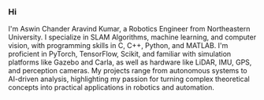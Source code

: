 ### Hi 

I'm Aswin Chander Aravind Kumar, a Robotics Engineer from Northeastern University. I specialize in SLAM Algorithms, machine learning, and computer vision, with programming skills in C, C++, Python, and MATLAB. I'm proficient in PyTorch, TensorFlow, Scikit, and familiar with simulation platforms like Gazebo and Carla, as well as hardware like LiDAR, IMU, GPS, and perception cameras. My projects range from autonomous systems to AI-driven analysis, highlighting my passion for turning complex theoretical concepts into practical applications in robotics and automation.
